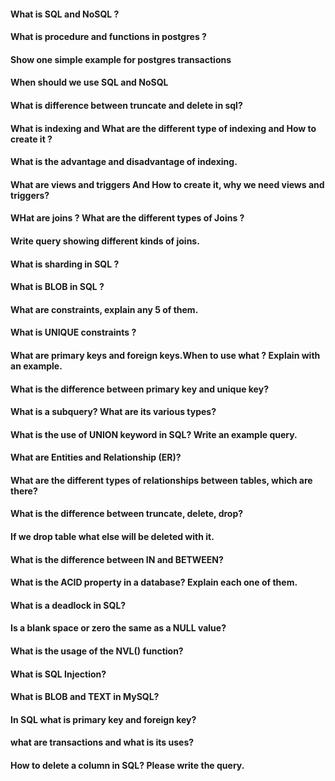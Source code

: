 #### What is SQL and NoSQL ?

#### What is procedure and functions in postgres ?

#### Show one simple example for postgres transactions

#### When should we use SQL and NoSQL


#### What is difference between truncate and delete in sql?

#### What is indexing and What are the different type of indexing and How to create it ?

#### What is the advantage and disadvantage of indexing.

#### What are views and triggers And How to create it, why we need views and triggers?

#### WHat are joins ? What are the different types of Joins ?

#### Write query showing different kinds of joins.

#### What is sharding in SQL ?

#### What is BLOB in SQL ?

#### What are constraints, explain any 5 of them.

#### What is UNIQUE constraints ?

#### What are primary keys and foreign keys.When to use what ? Explain with an example.

#### What is the difference between primary key and unique key?

#### What is a subquery? What are its various types?


#### What is the use of UNION keyword in SQL? Write an example query.

#### What are Entities and Relationship (ER)?


#### What are the different types of relationships between tables, which are there?


#### What is the difference between truncate, delete, drop?


#### If we drop table what else will be deleted with it.

#### What is the difference between IN and BETWEEN?

#### What is the ACID property in a database? Explain each one of them.

#### What is a deadlock in SQL?


#### Is a blank space or zero the same as a NULL value?

#### What is the usage of the NVL() function?

#### What is SQL Injection?

#### What is BLOB and TEXT in MySQL?

#### In SQL what is primary key and foreign key?

#### what are transactions and what is its uses?


#### How to delete a column in SQL? Please write the query.


